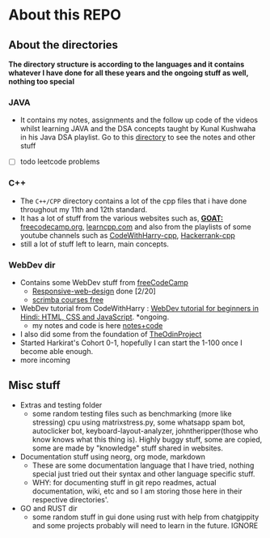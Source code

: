 # About this REPO

## About the directories

**The directory structure is according to the languages and it contains whatever I have done for all these years and the ongoing stuff as well, nothing too special**

### JAVA

- It contains my notes, assignments and the follow up code of the videos whilst learning JAVA and the DSA concepts taught by Kunal Kushwaha in his Java DSA playlist. Go to this [directory](https://github.com/LegioN2004/Programs/tree/main/JAVA/kunal-java-dsa) to see the notes and other stuff
- [ ] todo leetcode problems

### C++

- The `C++/CPP` directory contains a lot of the cpp files that i have done throughout my 11th and 12th standard.
- It has a lot of stuff from the various websites such as, [**GOAT:** freecodecamp.org](https://www.freecodecamp.org), [learncpp.com](https://www.learncpp.com) and also from the playlists of some youtube channels such as [CodeWithHarry-cpp](https://youtube.com/playlist?list=PLu0W_9lII9agpFUAlPFe_VNSlXW5uE0YL), [Hackerrank-cpp](https://www.hackerrank.com/domains/cpp)
- still a lot of stuff left to learn, main concepts.

### WebDev dir

- Contains some WebDev stuff from [freeCodeCamp](freecodecamp.org)
  - [Responsive-web-design](https://www.freecodecamp.org/learn/2022/responsive-web-design/) done [2/20]
  - [scrimba courses free](hhttps://scrimba.com/allcourses?price=free)
- WebDev tutorial from CodeWithHarry : [WebDev tutorial for beginners in Hindi: HTML, CSS and JavaScript](https://youtube.com/playlist?list=PLu0W_9lII9agiCUZYRsvtGTXdxkzPyItg). \*ongoing.
  - my notes and code is here [notes+code](https://github.com/LegioN2004/Programs/tree/main/WebDev-stuff/codewithharryWebDev/codewithharryHTML%2CCSS%26JS)
- I also did some from the foundation of [TheOdinProject](https://www.theodinproject.com/paths/foundations/courses/foundations)
- Started Harkirat's Cohort 0-1, hopefully I can start the 1-100 once I become able enough.
- more incoming

## Misc stuff

- Extras and testing folder
  - some random testing files such as benchmarking (more like stressing) cpu using matrixstress.py, some whatsapp spam bot, autoclicker bot, keyboard-layout-analyzer, johntheripper(those who know knows what this thing is). Highly buggy stuff, some are copied, some are made by "knowledge" stuff shared in websites.
- Documentation stuff using neorg, org mode, markdown
  - These are some documentation language that I have tried, nothing special just tried out their syntax and other language specific stuff.
  - WHY: for documenting stuff in git repo readmes, actual documentation, wiki, etc and so I am storing those here in their respective directories'.
- GO and RUST dir
  - some random stuff in gui done using rust with help from chatgippity and some projects probably will need to learn in the future. IGNORE
